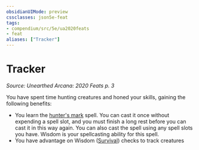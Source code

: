 ```yaml
---
obsidianUIMode: preview
cssclasses: json5e-feat
tags:
- compendium/src/5e/ua2020feats
- feat
aliases: ["Tracker"]
---
```

# Tracker
*Source: Unearthed Arcana: 2020 Feats p. 3*  

You have spent time hunting creatures and honed your skills, gaining the following benefits:

- You learn the [hunter's mark](/Systems/5e/spells/hunters-mark.md) spell. You can cast it once without expending a spell slot, and you must finish a long rest before you can cast it in this way again. You can also cast the spell using any spell slots you have. Wisdom is your spellcasting ability for this spell.  
- You have advantage on Wisdom ([Survival](/Systems/5e/rules/skills.md#Survival)) checks to track creatures